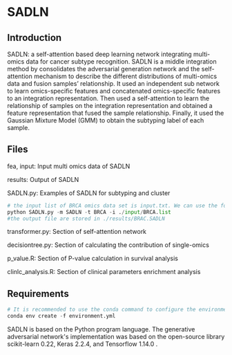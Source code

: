 # SADLN

## Introduction

 SADLN: a self-attention based deep learning network integrating multi-omics data for cancer subtype recognition. SADLN is a middle integration method by consolidates the adversarial generation network and the self-attention mechanism to describe the different distributions of multi-omics data and fusion samples’ relationship. It used an independent sub network to learn omics-specific features and concatenated omics-specific features to an integration representation. Then used a self-attention to learn the relationship of samples on the integration representation and obtained a feature representation that fused the sample relationship. Finally, it used the Gaussian Mixture Model (GMM) to obtain the subtyping label of each sample.

## Files

fea, input: Input multi omics data of SADLN

results: Output of SADLN

SADLN.py: Examples of SADLN for subtyping and cluster

~~~python
# the input list of BRCA omics data set is input.txt. We can use the following command to finish the subtyping process: 
python SADLN.py -m SADLN -t BRCA -i ./input/BRCA.list
#the output file are stored in ./results/BRAC.SADLN
~~~

transformer.py: Section of self-attention network 

decisiontree.py: Section of calculating the contribution of single-omics

p_value.R: Section of P-value calculation  in survival analysis

clinlc_analysis.R: Section of clinical parameters enrichment analysis

## Requirements

~~~python
# It is recommended to use the conda command to configure the environment:
conda env create -f environment.yml
~~~

SADLN is based on the Python program language. The generative adversarial network's implementation was based on the open-source library scikit-learn 0.22, Keras 2.2.4, and Tensorflow 1.14.0 .

